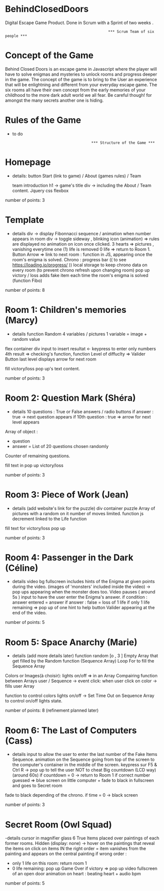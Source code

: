 # BehindClosedDoors

Digital Escape Game Product. 
Done in Scrum with a Sprint of two weeks . 

                                                   *** Scrum Team of six people *** 
 
 # Concept of the Game
 
 Behind Closed Doors is an escape game in Javascript where the player will have to solve enigmas and mysteries to unlock rooms and progress deeper in the game. The concept of the game is to bring to the User an experience that will be enlightning and different from your everyday escape game. The six rooms all have their own concept from the early memories of your childhood to the more dark adult world we all fear. 
             Be careful though! for amongst the many secrets another one is hiding. 
 
 # Rules of the Game
 
- to do 

                                          *** Structure of the Game *** 

# Homepage

- details:
button Start (link to game) / About (games rules) / Team <p> team introduction 
 h1 -> game's title 
 div -> including the About / Team content.
Jquery 
css flexbox 
  
number of points: 3


# Template

- details
div -> display Fibonnacci sequence / animation when number appears in room
div -> toggle sideway , blinking icon (animation) => rules are displayed
no animation on icon once clicked. 
3 hearts => pictures , vanishing everytime one (1) life is removed
0 life => return to Room 1. 
Button Arrow => link to next room : function in JS, appearing once the room's enigma is solved. 
Chrono : progress bar (( to see https://loading.io/progress/ )) 
local storage to keep chrono data on every room (to prevent chrono refresh upon changing room)
pop up victory / loss 
adds fake item each time the room's enigma is solved (function Fibo)

number of points: 8

# Room 1: Children's memories (Marcy)

- details
function Random
4 variables / pictures
1 variable = image + random value

flex container div
input to insert resultat <- keypress to enter only numbers
4th result => checking's function, function Level of diffuclty => Valider Button
last level displays arrow for next room

fill victory/loss pop up's text content.

number of points: 3

# Room 2: Question Mark (Shéra)

- details
10 questions : True or False answers / radio buttons
if answer : true -> next question appears
if 10th question : true => arrow for next level appears

Array of object : 
 - question
 - answer
 = List of 20 questions chosen randomly
 
Counter of remaining questions. 

fill text in pop up victory/loss

number of points: 3
  

# Room 3: Piece of Work (Jean)

- details
(add website's link for the puzzle)
div container puzzle
Array of pictures with a random on it 
number of moves limited. function js decrement linked to the Life function

fill text for victory/loss pop up

number of points: 3

# Room 4: Passenger in the Dark (Céline)

- details
video bg fullscreen 
includes hints of the Enigma at given points during the video. (images of 'monsters' included inside the video)
-> pop ups appearing when the monster does too. Video pauses ( around 5s ) 
input to have the user enter the Enigma's answer. 
if condition : answer entered = answer
if answer : false = loss of 1 life
if only 1 life remaining => pop up of one hint to help
button Valider appearing at the end of the video.

number of points: 5 

# Room 5: Space Anarchy (Marie)

- details
(add more details later)
function random [o , 3 ]
Empty Array that get filled by the Random function (Sequence Array)
Loop For to fill the Sequence Array

Colors or Images(à choisir): lights on/off => in an Array 
Compairing function between Arrays user / Sequence
-> event click: when user click on color -> fills user Array

function to control colors lights on/off
-> Set Time Out on Sequence Array to control on/off lights state.

number of points: 8
(refinement planned later)

# Room 6: The Last of Computers (Cass)

- details
input to allow the user to enter the last number of the Fake Items Sequence.
animation on the Sequence going from top of the screen to the computer's container in the middle of the screen.
keypress sur F5 & Ctrl R -> pop up to tell the user NOT to cheat
Big countdown (LCD way) (around 60s)
if countdown = 0 -> return to Room 1 
if correct number guessed => blue screen on little computer + fade to black in fullscreen and goes to Secret room

fade to black depending of the chrono. if time = 0 -> black screen

number of points: 3
 
# Secret Room (Owl Squad)

-details
cursor in magnifier glass
6 True Items placed over paintings of each former rooms. Hidden (display: none) 
-> hover on the paintings that reveal the items
on click on items IN the right order = item vanishes from the painting and appears on the central painting
if wrong order :
- only 1 life on this room: return room 1
- 0 life remaining: pop up Game Over
if victory => pop up video fullscreen of an open door 
animation on heart : beating heart + audio bpm 

number of points: 5 
